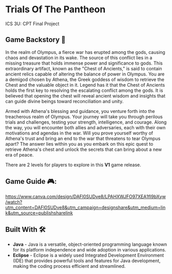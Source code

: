 # Trials Of The Pantheon

ICS 3U: CPT Final Project

## Game Backstory 📜
In the realm of Olympus, a fierce war has erupted among the gods, causing chaos and devastation in its wake. The source of this conflict lies in a missing treasure that holds immense power and significance to gods. This extraordinary artifact, known as the "Chest of Ancients," is said to contain ancient relics capable of altering the balance of power in Olympus. You are a demigod chosen by  Athena, the Greek goddess of wisdom to retrieve the Chest and the valuable object in it. Legend has it that the Chest of Ancients holds the first key to resolving the escalating conflict among the gods. It is believed that opening the chest will reveal ancient wisdom and insights that can guide divine beings toward reconciliation and unity.

Armed with Athena's blessing and guidance, you venture forth into the treacherous realm of Olympus. Your journey will take you through perilous trials and challenges, testing your strength, intelligence, and courage. Along the way, you will encounter both allies and adversaries, each with their own motivations and agendas in the war. Will you prove yourself worthy of Athena's trust and bring an end to the war that threatens to tear Olympus apart? The answer lies within you as you embark on this epic quest to retrieve Athena's chest and unlock the secrets that can bring about a new era of peace.

There are 2 levels for players to explore in this **V1** game release.

## Game Guide 🎮: 
https://www.canva.com/design/DAFl0SUDve8/LPAHXWJFO97XEA1fI9bXyw/watch?utm_content=DAFl0SUDve8&utm_campaign=designshare&utm_medium=link&utm_source=publishsharelink 

## Built With 🛠
* **Java** - Java is a versatile, object-oriented programming language known for its platform independence and wide adoption in various applications.
* **Eclipse** - Eclipse is a widely used Integrated Development Environment (IDE) that provides powerful tools and features for Java development, making the coding process efficient and streamlined.
